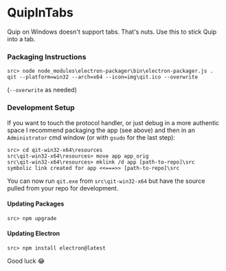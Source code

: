 # QuipInTabs
Quip on Windows doesn't support tabs. That's nuts. Use this to stick Quip into a tab.

### Packaging Instructions

```
src> node node_modules\electron-packager\bin\electron-packager.js . qit --platform=win32 --arch=x64 --icon=img\qit.ico --overwrite
```

(`--overwrite` as needed)

### Development Setup

If you want to touch the protocol handler, or just debug in a more authentic space I recommend packaging the app (see above) and then in an `Administrator` cmd window (or with `gsudo` for the last step):

```
src> cd qit-win32-x64\resources
src\qit-win32-x64\resources> move app app_orig
src\qit-win32-x64\resources> mklink /d app [path-to-repo]\src
symbolic link created for app <<===>> [path-to-repo]\src
```

You can now run `qit.exe` from `src\qit-win32-x64` but have the source pulled from your repo for development.

#### Updating Packages

```
src> npm upgrade
```

#### Updating Electron

```
src> npm install electron@latest
```

Good luck 😂
